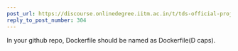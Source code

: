 ```yaml
---
post_url: https://discourse.onlinedegree.iitm.ac.in/t/tds-official-project1-discrepencies/171141/386
reply_to_post_number: 304
---
```

In your github repo, Dockerfile should be named as Dockerfile(D caps).